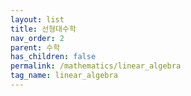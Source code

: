 ```yaml
---
layout: list
title: 선형대수학
nav_order: 2
parent: 수학
has_children: false
permalink: /mathematics/linear_algebra
tag_name: linear_algebra
---
```

